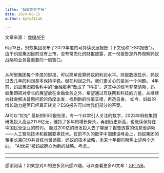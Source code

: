 ```yaml
---
title: '蚂蚁向外生长'
date: 2024-06-15
author: ByteAILab

---
```


文章来源： [虎嗅APP](https://mp.weixin.qq.com/s/ky1pXxPJ6jLdLaBUexK6fA)

6月13日，蚂蚁集团发布了2023年度的可持续发展报告（下文也称“ESG报告”）。
由于蚂蚁集团目前没有上市，没有常态化的财报披露，这一份报告是外界观察蚂蚁战略和业务最重要的一扇窗口。

---

从阿里集团每个季度的财报，可以简单推算蚂蚁的利润水平。财报数据显示，蚂蚁过去几年的利润基本保持平稳。但在利润之外，我们更关心的是另一个问题。
4年前，蚂蚁集团把名称中的“金融服务”改成了 “科技”。这其中的信号非常清晰，蚂蚁集团把对增长的展望放在金融业务之外，希望通过互联网和科技的力量，从继续为社会解决普惠问题的角度出发，找到新的价值支撑，再造自身。
如今，蚂蚁的增长动力是否已经真正转变？ESG报告可以给我们部分的答案。

AI何以“优先”
最新的ESG报告里，有一个非常引人关注的数字，2023年蚂蚁集团研发投入高达211.9亿元，维持了多年的增长势头，再创历史新高，也继续保持在中国民营企业的前列。
超过200亿的研发投入去了哪里？报告透露的信息很清晰——人工智能技术和数据要素技术。在前不久的数字中国建设峰会上，蚂蚁集团的董事长兼CEO井贤栋也曾透露，蚂蚁的技术战略，未来十年都将聚焦上述两个方向。
“AI优先”被蚂蚁确立为新的战略。考虑...

---
---
感谢阅读！如果您对AI的更多资讯感兴趣，可以查看更多AI文章：[GPTNB](https://gptnb.com)。